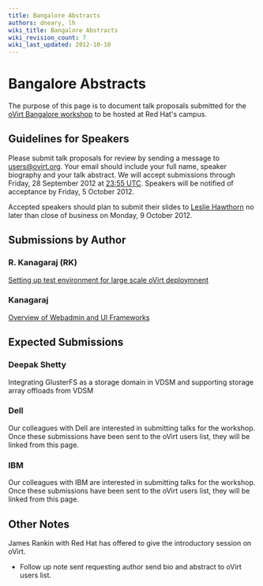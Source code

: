 ```yaml
---
title: Bangalore Abstracts
authors: dneary, lh
wiki_title: Bangalore Abstracts
wiki_revision_count: 7
wiki_last_updated: 2012-10-10
---
```


# Bangalore Abstracts

The purpose of this page is to document talk proposals submitted for the [oVirt Bangalore workshop](http://ovirtbangalore2012.eventbrite.com/) to be hosted at Red Hat's campus.

## Guidelines for Speakers

Please submit talk proposals for review by sending a message to [users@ovirt.org](http://lists.ovirt.org/pipermail/users). Your email should include your full name, speaker biography and your talk abstract. We will accept submissions through Friday, 28 September 2012 at [23:55 UTC](http://lists.ovirt.org/pipermail/users). Speakers will be notified of acceptance by Friday, 5 October 2012.

Accepted speakers should plan to submit their slides to [Leslie Hawthorn](http://wiki.ovirt.org/wiki/User:Lh) no later than close of business on Monday, 9 October 2012.

## Submissions by Author

### R. Kanagaraj (RK)

[Setting up test environment for large scale oVirt deploymnent](http://lists.ovirt.org/pipermail/users/2012-August/003511.html)

### Kanagaraj

[Overview of Webadmin and UI Frameworks](http://lists.ovirt.org/pipermail/users/2012-September/003685.html)

## Expected Submissions

### Deepak Shetty

Integrating GlusterFS as a storage domain in VDSM and supporting storage array offloads from VDSM

### Dell

Our colleagues with Dell are interested in submitting talks for the workshop. Once these submissions have been sent to the oVirt users list, they will be linked from this page.

### IBM

Our colleagues with IBM are interested in submitting talks for the workshop. Once these submissions have been sent to the oVirt users list, they will be linked from this page.

## Other Notes

James Rankin with Red Hat has offered to give the introductory session on oVirt.

*   Follow up note sent requesting author send bio and abstract to oVirt users list.
